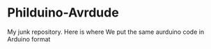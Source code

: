 # Philduino-Avrdude
My junk repository.
Here is where
We put the same aurduino code in Arduino format
